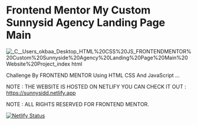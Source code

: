 # Frontend Mentor My Custom Sunnysid Agency Landing Page Main

![_C__Users_okbaa_Desktop_HTML%20CSS%20JS_FRONTENDMENTOR%20Custom%20Sunnyside%20Agency%20Landing%20Page%20Main%20Website%20Project_index html](https://user-images.githubusercontent.com/96151694/159141281-bb58b663-90a6-4e9e-a410-261389487bba.png)

Challenge By FRONTEND MENTOR Using HTML CSS And JavaScript ...

NOTE : THE WEBSITE IS HOSTED ON NETLIFY YOU CAN CHECK IT OUT : https://sunnysidd.netlify.app

NOTE : ALL RIGHTS RESERVED FOR FRONTEND MENTOR.

[![Netlify Status](https://api.netlify.com/api/v1/badges/088bbae7-e512-4270-9af9-00268f5144f4/deploy-status)](https://app.netlify.com/sites/sunnysidd/deploys)
